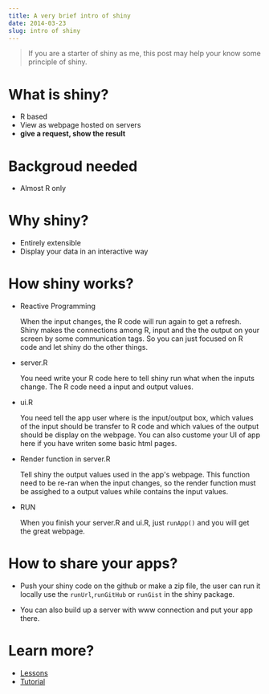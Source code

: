 ```yaml
---
title: A very brief intro of shiny
date: 2014-03-23
slug: intro of shiny
---
```


> If you are a starter of shiny as me, this post may help your know some principle of shiny.  

# What is shiny?

- R based
- View as webpage hosted on servers
- **give a request, show the result**

# Backgroud needed

- Almost R only

# Why shiny?

- Entirely extensible
- Display your data in an interactive way

# How shiny works?

- Reactive Programming

    When the input changes, the R code will run again to get a refresh. Shiny makes the connections among R, input and the the output on your screen by some communication tags. So you can just focused on R code and let shiny do the other things.
    
- server.R

    You need write your R code here to tell shiny run what when the inputs change. The R code need a input and output values.

- ui.R
  
    You need tell the app user where is the input/output box, which values of the input should be transfer to R code and which values of the output should be display on the webpage. You can also custome your UI of app here if you have writen some basic html pages.
    
- Render function in server.R

    Tell shiny the output values used in the app's webpage. This function need to be re-ran when the input changes, so the render function must be assighed to a output values while contains the input values.

- RUN

    When you finish your server.R and ui.R, just `runApp()` and you will get the great webpage.
    
# How to share your apps?

- Push your shiny code on the github or make a zip file, the user can run it locally use the `runUrl`,`runGitHub` or `runGist` in the shiny package.

- You can also build up a server with www connection and put your app there.

# Learn more?

- [Lessons](http://www.rstudio.com/shiny/lessons/Intro/)
- [Tutorial](http://rstudio.github.io/shiny/tutorial/)